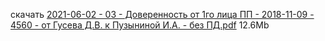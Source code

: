скачать [2021-06-02 - 03 - Доверенность от 1го лица ПП - 2018-11-09 - 4560 - от Гусева Д.В. к Пузыниной И.А. - без ПД.pdf](https://raw.githubusercontent.com/polnomochiya-prava/net-polnomochiy-y-doveritelya-sovcombank-public/master/docs/dokumenty-v-sud-dele/2021-06-02-03-doverennost-ot-1go-lica-predsed-pravlenia-2018-11-09-4560-ot-gusev-d-v-k-puzyninoi-i-a/2021-06-02%20-%2003%20-%20%D0%94%D0%BE%D0%B2%D0%B5%D1%80%D0%B5%D0%BD%D0%BD%D0%BE%D1%81%D1%82%D1%8C%20%D0%BE%D1%82%201%D0%B3%D0%BE%20%D0%BB%D0%B8%D1%86%D0%B0%20%D0%9F%D0%9F%20-%202018-11-09%20-%204560%20-%20%D0%BE%D1%82%20%D0%93%D1%83%D1%81%D0%B5%D0%B2%D0%B0%20%D0%94.%D0%92.%20%D0%BA%20%D0%9F%D1%83%D0%B7%D1%8B%D0%BD%D0%B8%D0%BD%D0%BE%D0%B9%20%D0%98.%D0%90.%20-%20%D0%B1%D0%B5%D0%B7%20%D0%9F%D0%94.pdf) 12.6Mb
